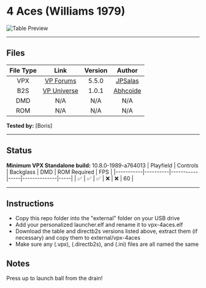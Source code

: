 # 4 Aces (Williams 1979)

![Table Preview](https://github.com/LegendsUnchained/vpx-standalone-alp4k/blob/main/images/vpx-4aces.jpg)

---

## Files
| File Type | Link | Version | Author |
|:---------:|:----:|:-------:|:------:|
| VPX | [VP Forums](https://www.vpforums.org/index.php?app=downloads&showfile=17632) | 5.5.0 | [JPSalas](https://www.vpforums.org/index.php?showuser=277) |
| B2S | [VP Universe](https://vpuniverse.com/files/file/23077-4-aces-williams-1970-backglass/) | 1.0.1 | [Abhcoide](https://vpuniverse.com/profile/48895-abhcoide/) |
| DMD | N/A | N/A | N/A |
| ROM | N/A | N/A | N/A |

**Tested by:** [Boris]

---

## Status 
**Minimum VPX Standalone build:** 10.8.0-1989-a764013
| Playfield | Controls | Backglass | DMD | ROM Required | FPS | 
|-----------|----------|-----------|-----|--------------|-----|
| :white_check_mark: | :white_check_mark: | :white_check_mark: | :x: | :x: | 60 |

---

## Instructions
- Copy this repo folder into the "external" folder on your USB drive
- Add your personalized launcher.elf and rename it to vpx-4aces.elf
- Download the table and directb2s versions listed above, extract them (if necessary) and copy them to external/vpx-4aces
- Make sure any (.vpx), (.directb2s), and (.ini) files are all named the same

## Notes
Press up to launch ball from the drain!

